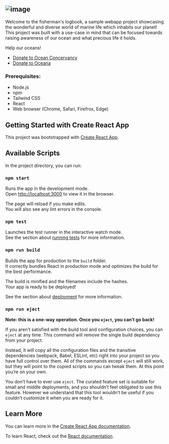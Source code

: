 ![image](https://github.com/NicCaddeo/Fishermans-Logbook/assets/112668183/bf6a9b0e-0832-4501-bb97-fd2fa5f3d666)
---
Welcome to the fisherman's logbook, a sample webapp project showcasing the wonderful and diverse world of marine life which inhabits our planet! This project was built with a use-case in mind that can be focused towards raising awareness of our ocean and what precious life it holds.

Help our oceans!
- [Donate to Ocean Concervancy](https://donate.oceanconservancy.org/page/137392/donate/1?promo_name=Donate_Button&promo_position=Content&promo_creative=Evergreen&_ga=2.26903613.164743282.1714493675-2086304579.1714493675)
- [Donate to Oceana](https://act.oceana.org/page/141584/donate/1?ea.tracking.id=homepage-header&utm_campaign=general&utm_source=header&utm_medium=website&transaction.donationAmt=&op=DONATE)

### Prerequisites:
- Node.js
- npm
- Tailwind CSS
- React
- Web browser (Chrome, Safari, Firefrox, Edge)

## Getting Started with Create React App

This project was bootstrapped with [Create React App](https://github.com/facebook/create-react-app).

## Available Scripts

In the project directory, you can run:

### `npm start`

Runs the app in the development mode.\
Open [http://localhost:3000](http://localhost:3000) to view it in the browser.

The page will reload if you make edits.\
You will also see any lint errors in the console.

### `npm test`

Launches the test runner in the interactive watch mode.\
See the section about [running tests](https://facebook.github.io/create-react-app/docs/running-tests) for more information.

### `npm run build`

Builds the app for production to the `build` folder.\
It correctly bundles React in production mode and optimizes the build for the best performance.

The build is minified and the filenames include the hashes.\
Your app is ready to be deployed!

See the section about [deployment](https://facebook.github.io/create-react-app/docs/deployment) for more information.

### `npm run eject`

**Note: this is a one-way operation. Once you `eject`, you can’t go back!**

If you aren’t satisfied with the build tool and configuration choices, you can `eject` at any time. This command will remove the single build dependency from your project.

Instead, it will copy all the configuration files and the transitive dependencies (webpack, Babel, ESLint, etc) right into your project so you have full control over them. All of the commands except `eject` will still work, but they will point to the copied scripts so you can tweak them. At this point you’re on your own.

You don’t have to ever use `eject`. The curated feature set is suitable for small and middle deployments, and you shouldn’t feel obligated to use this feature. However we understand that this tool wouldn’t be useful if you couldn’t customize it when you are ready for it.

## Learn More

You can learn more in the [Create React App documentation](https://facebook.github.io/create-react-app/docs/getting-started).

To learn React, check out the [React documentation](https://reactjs.org/).
